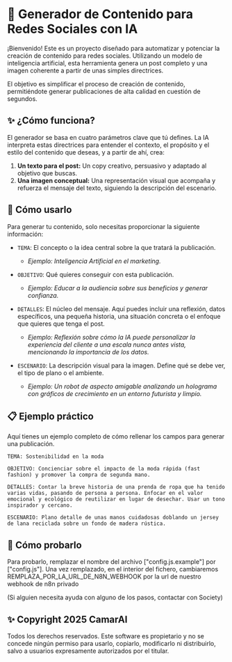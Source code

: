 # 🤖 Generador de Contenido para Redes Sociales con IA

¡Bienvenido\! Este es un proyecto diseñado para automatizar y potenciar la creación de contenido para redes sociales. Utilizando un modelo de inteligencia artificial, esta herramienta genera un post completo y una imagen coherente a partir de unas simples directrices.

El objetivo es simplificar el proceso de creación de contenido, permitiéndote generar publicaciones de alta calidad en cuestión de segundos.

## ✨ ¿Cómo funciona?

El generador se basa en cuatro parámetros clave que tú defines. La IA interpreta estas directrices para entender el contexto, el propósito y el estilo del contenido que deseas, y a partir de ahí, crea:

1.  **Un texto para el post:** Un copy creativo, persuasivo y adaptado al objetivo que buscas.
2.  **Una imagen conceptual:** Una representación visual que acompaña y refuerza el mensaje del texto, siguiendo la descripción del escenario.

## 🚀 Cómo usarlo

Para generar tu contenido, solo necesitas proporcionar la siguiente información:

  * `TEMA`: El concepto o la idea central sobre la que tratará la publicación.

      * *Ejemplo: Inteligencia Artificial en el marketing.*

  * `OBJETIVO`: Qué quieres conseguir con esta publicación.

      * *Ejemplo: Educar a la audiencia sobre sus beneficios y generar confianza.*

  * `DETALLES`: El núcleo del mensaje. Aquí puedes incluir una reflexión, datos específicos, una pequeña historia, una situación concreta o el enfoque que quieres que tenga el post.

      * *Ejemplo: Reflexión sobre cómo la IA puede personalizar la experiencia del cliente a una escala nunca antes vista, mencionando la importancia de los datos.*

  * `ESCENARIO`: La descripción visual para la imagen. Define qué se debe ver, el tipo de plano o el ambiente.

      * *Ejemplo: Un robot de aspecto amigable analizando un holograma con gráficos de crecimiento en un entorno futurista y limpio.*

## 📋 Ejemplo práctico

Aquí tienes un ejemplo completo de cómo rellenar los campos para generar una publicación.

```
TEMA: Sostenibilidad en la moda

OBJETIVO: Concienciar sobre el impacto de la moda rápida (fast fashion) y promover la compra de segunda mano.

DETALLES: Contar la breve historia de una prenda de ropa que ha tenido varias vidas, pasando de persona a persona. Enfocar en el valor emocional y ecológico de reutilizar en lugar de desechar. Usar un tono inspirador y cercano.

ESCENARIO: Plano detalle de unas manos cuidadosas doblando un jersey de lana reciclada sobre un fondo de madera rústica.
```

## 🚀 Cómo probarlo

Para probarlo, remplazar el nombre del archivo ["config.js.example"] por ["config.js"]. Una vez remplazado, en el interior del fichero, cambiaremos REMPLAZA_POR_LA_URL_DE_N8N_WEBHOOK por la url de nuestro webhook de n8n privado 

(Si alguien necesita ayuda con alguno de los pasos, contactar con Society)

## ✨ Copyright 2025 CamarAI

Todos los derechos reservados.
Este software es propietario y no se concede ningún permiso para usarlo, copiarlo, modificarlo ni distribuirlo, salvo a usuarios expresamente autorizados por el titular.
